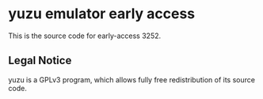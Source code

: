 yuzu emulator early access
=============

This is the source code for early-access 3252.

## Legal Notice

yuzu is a GPLv3 program, which allows fully free redistribution of its source code.